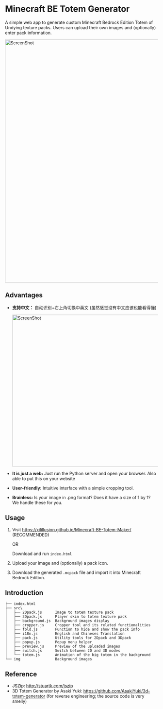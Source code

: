 # Minecraft BE Totem Generator
A simple web app to generate custom Minecraft Bedrock Edition Totem of Undying texture packs. Users can upload their own images and (optionally) enter pack information.

<img src="https://github.com/user-attachments/assets/0a1680bb-7063-49eb-b661-2eda316420e9" alt="ScreenShot" width="800"/>

## Advantages
- **支持中文：** 自动识别+右上角切换中英文 (虽然感觉没有中文应该也能看得懂)

  <img src="https://github.com/user-attachments/assets/1d8567b0-83ba-420d-bf02-86c9a3598e7d" alt="ScreenShot" width="500"/>

- **It is just a web:** Just run the Python server and open your browser. Also able to put this on your website
- **User-friendly:** Intuitive interface with a simple cropping tool.
- **Brainless:** Is your image in .png format? Does it have a size of 1 by 1? We handle these for you.

## Usage

1. Visit https://xilillusion.github.io/Minecraft-BE-Totem-Maker/ (RECOMMENDED)
   
   OR

   Download and run `index.html`
2. Upload your image and (optionally) a pack icon.
3. Download the generated `.mcpack` file and import it into Minecraft Bedrock Edition.

## Introduction
```plaintext
├── index.html
├── src\
│   ├── 2Dpack.js      Image to totem texture pack
│   ├── 3Dpack.js      Player skin to totem texture pack
│   ├── background.js  Background images display
│   ├── cropper.js     Cropper tool and its related functionalities
│   ├── fold.js        Function to hide and show the pack info
│   ├── i18n.js        English and Chineses Translation
│   ├── pack.js        Utility tools for 2Dpack and 3Dpack
│   ├── popup.js       Popup menu helper
│   ├── preview.js     Preview of the uploaded images
│   ├── switch.js      Switch between 2D and 3D modes
│   └── totem.js       Animation of the big totem in the background
└── img                Background images
```

## Reference
- JSZip: http://stuartk.com/jszip
- 3D Totem Generator by Asaki Yuki: https://github.com/AsakiYuki/3d-totem-generator (for reverse engineering; the source code is very smelly)
